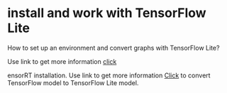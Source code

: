 
# install and work with TensorFlow Lite

How to set up an environment and convert graphs with TensorFlow Lite? 

Use link to get more information [click](https://docs.nvidia.com/deeplearning/tensorrt/install-guide/index.html ) 


ensorRT installation.
Use link to get more information [Click](https://www.tensorflow.org/lite/models/convert ) to convert TensorFlow model to TensorFlow Lite model.

